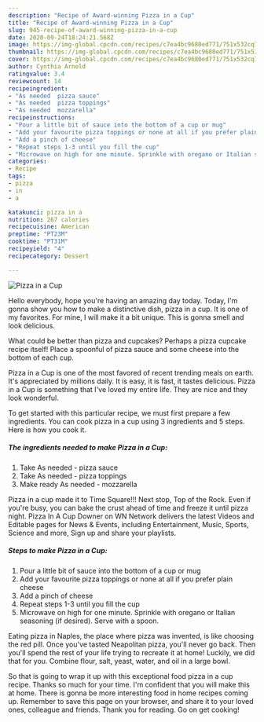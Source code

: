 ```yaml
---
description: "Recipe of Award-winning Pizza in a Cup"
title: "Recipe of Award-winning Pizza in a Cup"
slug: 945-recipe-of-award-winning-pizza-in-a-cup
date: 2020-09-24T18:24:21.568Z
image: https://img-global.cpcdn.com/recipes/c7ea4bc9680ed771/751x532cq70/pizza-in-a-cup-recipe-main-photo.jpg
thumbnail: https://img-global.cpcdn.com/recipes/c7ea4bc9680ed771/751x532cq70/pizza-in-a-cup-recipe-main-photo.jpg
cover: https://img-global.cpcdn.com/recipes/c7ea4bc9680ed771/751x532cq70/pizza-in-a-cup-recipe-main-photo.jpg
author: Cynthia Arnold
ratingvalue: 3.4
reviewcount: 14
recipeingredient:
- "As needed  pizza sauce"
- "As needed  pizza toppings"
- "As needed  mozzarella"
recipeinstructions:
- "Pour a little bit of sauce into the bottom of a cup or mug"
- "Add your favourite pizza toppings or none at all if you prefer plain cheese"
- "Add a pinch of cheese"
- "Repeat steps 1-3 until you fill the cup"
- "Microwave on high for one minute. Sprinkle with oregano or Italian seasoning (if desired). Serve with a spoon."
categories:
- Recipe
tags:
- pizza
- in
- a

katakunci: pizza in a 
nutrition: 267 calories
recipecuisine: American
preptime: "PT23M"
cooktime: "PT31M"
recipeyield: "4"
recipecategory: Dessert

---
```



![Pizza in a Cup](https://img-global.cpcdn.com/recipes/c7ea4bc9680ed771/751x532cq70/pizza-in-a-cup-recipe-main-photo.jpg)

Hello everybody, hope you're having an amazing day today. Today, I'm gonna show you how to make a distinctive dish, pizza in a cup. It is one of my favorites. For mine, I will make it a bit unique. This is gonna smell and look delicious.

What could be better than pizza and cupcakes? Perhaps a pizza cupcake recipe itself! Place a spoonful of pizza sauce and some cheese into the bottom of each cup.

Pizza in a Cup is one of the most favored of recent trending meals on earth. It's appreciated by millions daily. It is easy, it is fast, it tastes delicious. Pizza in a Cup is something that I've loved my entire life. They are nice and they look wonderful.


To get started with this particular recipe, we must first prepare a few ingredients. You can cook pizza in a cup using 3 ingredients and 5 steps. Here is how you cook it.

<!--inarticleads1-->

##### The ingredients needed to make Pizza in a Cup:

1. Take As needed - pizza sauce
1. Take As needed - pizza toppings
1. Make ready As needed - mozzarella


Pizza in a cup made it to Time Square!!! Next stop, Top of the Rock. Even if you&#39;re busy, you can bake the crust ahead of time and freeze it until pizza night. Pizza In A Cup Downer on WN Network delivers the latest Videos and Editable pages for News &amp; Events, including Entertainment, Music, Sports, Science and more, Sign up and share your playlists. 

<!--inarticleads2-->

##### Steps to make Pizza in a Cup:

1. Pour a little bit of sauce into the bottom of a cup or mug
1. Add your favourite pizza toppings or none at all if you prefer plain cheese
1. Add a pinch of cheese
1. Repeat steps 1-3 until you fill the cup
1. Microwave on high for one minute. Sprinkle with oregano or Italian seasoning (if desired). Serve with a spoon.


Eating pizza in Naples, the place where pizza was invented, is like choosing the red pill. Once you&#39;ve tasted Neapolitan pizza, you&#39;ll never go back. Then you&#39;ll spend the rest of your life trying to recreate it at home! Luckily, we did that for you. Combine flour, salt, yeast, water, and oil in a large bowl. 

So that is going to wrap it up with this exceptional food pizza in a cup recipe. Thanks so much for your time. I'm confident that you will make this at home. There is gonna be more interesting food in home recipes coming up. Remember to save this page on your browser, and share it to your loved ones, colleague and friends. Thank you for reading. Go on get cooking!
